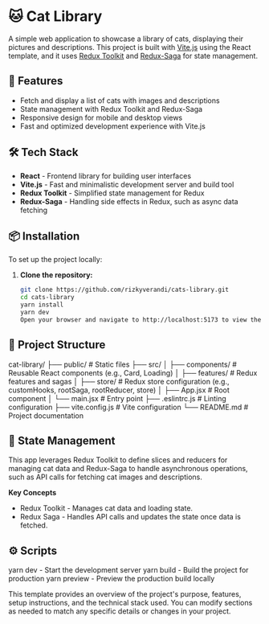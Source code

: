 # 🐱 Cat Library

A simple web application to showcase a library of cats, displaying their pictures and descriptions. This project is built with [Vite.js](https://vitejs.dev/) using the React template, and it uses [Redux Toolkit](https://redux-toolkit.js.org/) and [Redux-Saga](https://redux-saga.js.org/) for state management.

## 🚀 Features

- Fetch and display a list of cats with images and descriptions
- State management with Redux Toolkit and Redux-Saga
- Responsive design for mobile and desktop views
- Fast and optimized development experience with Vite.js

## 🛠️ Tech Stack

- **React** - Frontend library for building user interfaces
- **Vite.js** - Fast and minimalistic development server and build tool
- **Redux Toolkit** - Simplified state management for Redux
- **Redux-Saga** - Handling side effects in Redux, such as async data fetching

## 📦 Installation

To set up the project locally:

1. **Clone the repository:**
   ```bash
   git clone https://github.com/rizkyverandi/cats-library.git
   cd cats-library
   yarn install
   yarn dev
   Open your browser and navigate to http://localhost:5173 to view the app.
   ```
## 📄 Project Structure

cat-library/
├── public/               # Static files
├── src/
│   ├── components/       # Reusable React components (e.g., Card, Loading)
│   ├── features/         # Redux features and sagas
│   ├── store/            # Redux store configuration (e.g., customHooks, rootSaga, rootReducer, store)
│   ├── App.jsx           # Root component
│   └── main.jsx          # Entry point
├── .eslintrc.js          # Linting configuration
├── vite.config.js        # Vite configuration
└── README.md             # Project documentation

## 🔄 State Management

This app leverages Redux Toolkit to define slices and reducers for managing cat data and Redux-Saga to handle asynchronous operations, such as API calls for fetching cat images and descriptions.

**Key Concepts**
- Redux Toolkit - Manages cat data and loading state.
- Redux Saga - Handles API calls and updates the state once data is fetched.

## ⚙️ Scripts
yarn dev - Start the development server
yarn build - Build the project for production
yarn preview - Preview the production build locally

This template provides an overview of the project's purpose, features, setup instructions, and the technical stack used. You can modify sections as needed to match any specific details or changes in your project.
   
